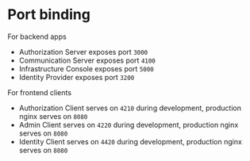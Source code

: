 # Port binding

For backend apps

- Authorization Server exposes port `3000`
- Communication Server exposes port `4100`
- Infrastructure Console exposes port `5000`
- Identity Provider exposes port `3200`

For frontend clients

- Authorization Client serves on `4210` during development, production nginx serves on `8080`
- Admin Client serves on `4220` during development, production nginx serves on `8080`
- Identity Client serves on `4420` during development, production nginx serves on `8080`

